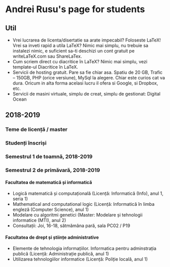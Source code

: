 # Andrei Rusu's page for students

## Util

- Vrei lucrarea de licenta/disertatie sa arate impecabil? Foloseste LaTeX! Vrei sa inveti rapid a utila LaTeX? Nimic mai simplu, nu trebuie sa instalezi nimic, e suficient sa-ti deschizi un cont gratuit pe writeLaTeX.com sau ShareLaTex. 
- Cum scriem direct cu diacritice în LaTeX? Nimic mai simplu, vezi template-ul Diacritice în LaTeX.
- Servicii de hosting gratuit. Pare sa fie chiar asa. Spatiu de 20 GB, Trafic – 150GB, PHP (orice versiune), MySql la alegere. Chiar este curios cat va dura. Oricum in alta forma acelasi lucru il ofera si Google, si Dropbox, etc. 
- Servicii de masini virtuale, simplu de creat, simplu de gestionat: Digital Ocean

## 2018-2019

### Teme de licență / master

### Studenți înscriși

### Semestrul 1 de toamnă, 2018-2019

### Semestrul 2 de primăvară, 2018-2019

#### Facultatea de matematică și informatică

- Logică matematică și computațională (Licență: Informatică (Info), anul 1, seria 1)
- Mathematical and computational logic (Licență: Informatică în limba engleză (Computer Science), anul 1)
- Modelare cu algoritmi genetici (Master: Modelare și tehnologii informatice (MTI), anul 2) 
- Consultații: Joi, 16-18, sătmămâna pară, sala PC02 / P19

#### Facultatea de drept și științe administrative

- Elemente de tehnologia informațiilor. Informatica pentru adminstrația publică (Licență: Administrație publică, anul 1)
- Utilizarea tehnologiilor informatice (Licență: Poliție locală, anul 1)

